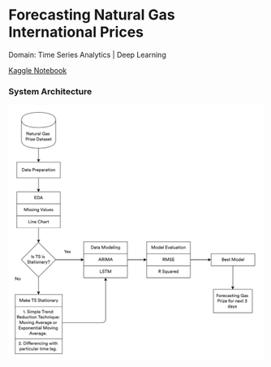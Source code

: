 # Forecasting Natural Gas International Prices

Domain: Time Series Analytics | Deep Learning

<div align = "left">
      <a href="https://www.kaggle.com/code/mykeysid10/natural-gas-price-prediction-using-time-series" target="_blank">Kaggle Notebook</a>
</div>

<h3 align = "left">System Architecture</h3>

![System Architecture](https://raw.githubusercontent.com/mykeysid10/Forecasting-Natural-Gas-International-Prices/main/System%20Architecture.png)
